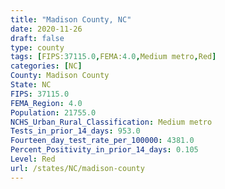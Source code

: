 ```yaml
---
title: "Madison County, NC"
date: 2020-11-26
draft: false
type: county
tags: [FIPS:37115.0,FEMA:4.0,Medium metro,Red]
categories: [NC]
County: Madison County
State: NC
FIPS: 37115.0
FEMA_Region: 4.0
Population: 21755.0
NCHS_Urban_Rural_Classification: Medium metro
Tests_in_prior_14_days: 953.0
Fourteen_day_test_rate_per_100000: 4381.0
Percent_Positivity_in_prior_14_days: 0.105
Level: Red
url: /states/NC/madison-county
---
```



